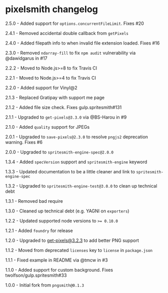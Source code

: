 # pixelsmith changelog
2.5.0 - Added support for `options.concurrentFileLimit`. Fixes #20

2.4.1 - Removed accidental double callback from `getPixels`

2.4.0 - Added filepath info to when invalid file extension loaded. Fixes #16

2.3.0 - Removed `ndarray-fill` to fix `npm audit` vulnerability via @dawidgarus in #17

2.2.2 - Moved to Node.js>=8 to fix Travis CI

2.2.1 - Moved to Node.js>=4 to fix Travis CI

2.2.0 - Added support for Vinyl@2

2.1.3 - Replaced Gratipay with support me page

2.1.2 - Added file size check. Fixes gulp.spritesmith#131

2.1.1 - Upgraded to `get-pixels@3.3.0` via @BS-Harou in #9

2.1.0 - Added `quality` support for JPEGs

2.0.1 - Upgraded to `save-pixels@2.3.0` to resolve `pngjs2` deprecation warning. Fixes #6

2.0.0 - Upgraded to `spritesmith-engine-spec@2.0.0`

1.3.4 - Added `specVersion` support and `spritesmith-engine` keyword

1.3.3 - Updated documentation to be a little cleaner and link to `spritesmith-engine-spec`

1.3.2 - Upgraded to `spritesmith-engine-test@3.0.0` to clean up technical debt

1.3.1 - Removed bad require

1.3.0 - Cleaned up technical debt (e.g. YAGNI on `exporters`)

1.2.2 - Updated supported node versions to `>= 0.10.0`

1.2.1 - Added `foundry` for release

1.2.0 - Upgraded to get-pixels@3.2.3 to add better PNG support

1.1.2 - Moved from deprecated `licenses` key to `license` in `package.json`

1.1.1 - Fixed example in README via @tmcw in #3

1.1.0 - Added support for custom background. Fixes twolfson/gulp.spritesmith#33

1.0.0 - Initial fork from `pngsmith@0.1.3`
